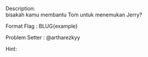 Description:
<br>bisakah kamu membantu Tom untuk menemukan Jerry?<br>

Format Flag : BLUG{example} <br>

Problem Setter : @artharezkyy <br>

Hint:
